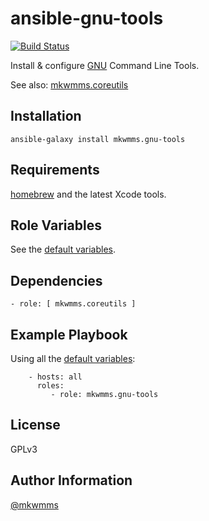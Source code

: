 ansible-gnu-tools
=================
[![Build Status](https://travis-ci.org/mkwmms/ansible-gnu-tools.svg)](https://travis-ci.org/mkwmms/ansible-gnu-tools)

Install & configure [GNU] Command Line Tools.

See also: [mkwmms.coreutils](https://github.com/mkwmms/ansible-coreutils)

Installation
------------

```
ansible-galaxy install mkwmms.gnu-tools
```

Requirements
------------

[homebrew] and the latest Xcode tools.

Role Variables
--------------

See the [default variables].

Dependencies
------------

```
- role: [ mkwmms.coreutils ]
```

Example Playbook
----------------

Using all the [default variables]:

```
    - hosts: all
      roles:
         - role: mkwmms.gnu-tools
```

License
-------

GPLv3

Author Information
------------------

[@mkwmms]


[@mkwmms]: https://github.com/mkwmms
[GNU]: http://www.gnu.org/
[OS X]: http://www.apple.com/osx/
[Xcode]: https://developer.apple.com/xcode/
[aura]: https://github.com/aurapm/aura
[bash]: https://www.gnu.org/software/bash/manual/bashref.html
[coreutils]: http://www.gnu.org/software/coreutils/
[default variables]: defaults/main.yml
[dotstrap]: https://github.com/mkwmms/dotstrap
[fasd]: https://github.com/clvv/fasd
[files]: files/
[fish]: http://fishshell.com/
[homebrew]: https://github.com/Homebrew/homebrew
[neovim]: https://github.com/neovim/neovim
[pip]: https://github.com/pypa/pip
[pure]: https://github.com/sindresorhus/pure
[speedcola]: https://github.com/mkwmms/speedcola
[variables]: vars/main.yml
[yaourt]: https://github.com/archlinuxfr/yaourt
[z]: https://github.com/rupa/z
[zsh]: http://zsh.sourceforge.net
